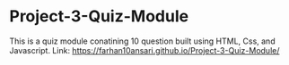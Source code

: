 # Project-3-Quiz-Module
This is a quiz module conatining 10 question built using HTML, Css, and Javascript.
Link: https://farhan10ansari.github.io/Project-3-Quiz-Module/
